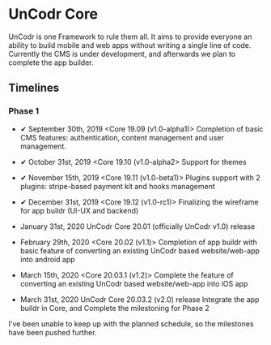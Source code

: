 # UnCodr Core
UnCodr is one Framework to rule them all. It aims to provide everyone an ability to build mobile and web apps without writing a single line of code. Currently the CMS is under development, and afterwards we plan to complete the app builder.

## Timelines
### Phase 1
- ✔ September 30th, 2019
  <Core 19.09 (v1.0-alpha1)>
  Completion of basic CMS features: authentication, content management and user management.

- ✔ October 31st, 2019
  <Core 19.10 (v1.0-alpha2>
  Support for themes

- ✔ November 15th, 2019
  <Core 19.11 (v1.0-beta1)>
  Plugins support with 2 plugins: stripe-based payment kit and hooks management

- ✔ December 31st, 2019
  <Core 19.12 (v1.0-rc1)>
  Finalizing the wireframe for app buildr (UI-UX and backend)

- January 31st, 2020
  UnCodr Core 20.01 (officially UnCodr v1.0) release

- February 29th, 2020
  <Core 20.02 (v1.1)>
  Completion of app buildr with basic feature of converting an existing UnCodr based website/web-app into android app

- March 15th, 2020
  <Core 20.03.1 (v1.2)>
  Complete the feature of converting an existing UnCodr based website/web-app into iOS app

- March 31st, 2020
  UnCodr Core 20.03.2 (v2.0) release
  Integrate the app buildr in Core, and Complete the milestoning for Phase 2

I've been unable to keep up with the planned schedule, so the milestones have been pushed further.
